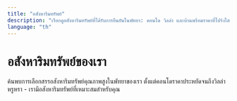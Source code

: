 ```yaml
---
title: "อสังหาริมทรัพย์"
description: "เรียกดูอสังหาริมทรัพย์ที่ได้รับการยืนยันในพัทยา: คอนโด วิลล่า และบ้านพร้อมราคาที่โปร่งใส"
language: "th"
---
```


# อสังหาริมทรัพย์ของเรา

ค้นพบการเลือกสรรอสังหาริมทรัพย์คุณภาพสูงในพัทยาของเรา ตั้งแต่คอนโดราคาประหยัดจนถึงวิลล่าหรูหรา - เรามีอสังหาริมทรัพย์ที่เหมาะสมสำหรับคุณ

